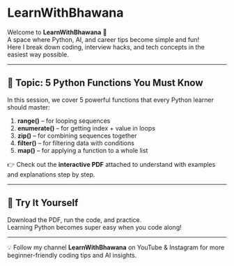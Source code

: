 # LearnWithBhawana  

Welcome to **LearnWithBhawana** 🎉  
A space where Python, AI, and career tips become simple and fun!  
Here I break down coding, interview hacks, and tech concepts in the easiest way possible.  

---

## 📌 Topic: 5 Python Functions You Must Know  

In this session, we cover 5 powerful functions that every Python learner should master:  
1. **range()** – for looping sequences  
2. **enumerate()** – for getting index + value in loops  
3. **zip()** – for combining sequences together  
4. **filter()** – for filtering data with conditions  
5. **map()** – for applying a function to a whole list  

👉 Check out the **interactive PDF** attached to understand with examples and explanations step by step.  

---

## 🚀 Try It Yourself  
Download the PDF, run the code, and practice.  
Learning Python becomes super easy when you code along!  

---

💡 Follow my channel **LearnWithBhawana** on YouTube & Instagram for more beginner-friendly coding tips and AI insights.  
